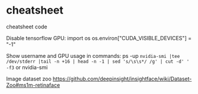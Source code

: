 # cheatsheet
cheatsheet code

Disable tensorflow GPU:
import os
os.environ["CUDA_VISIBLE_DEVICES"] = "-1"

Show username and GPU usage in commands:
ps -up `nvidia-smi |tee /dev/stderr |tail -n +16 | head -n -1 | sed 's/\s\s*/ /g' | cut -d' ' -f3`
or 
nvidia-smi

Image dataset zoo
https://github.com/deepinsight/insightface/wiki/Dataset-Zoo#ms1m-retinaface
